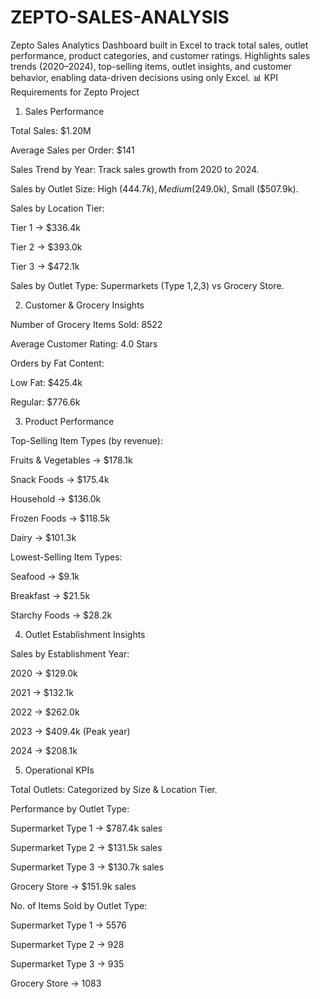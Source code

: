 # ZEPTO-SALES-ANALYSIS
Zepto Sales Analytics Dashboard built in Excel to track total sales, outlet performance, product categories, and customer ratings. Highlights sales trends (2020–2024), top-selling items, outlet insights, and customer behavior, enabling data-driven decisions using only Excel.
📊 KPI Requirements for Zepto Project
1. Sales Performance

Total Sales: $1.20M

Average Sales per Order: $141

Sales Trend by Year: Track sales growth from 2020 to 2024.

Sales by Outlet Size: High ($444.7k), Medium ($249.0k), Small ($507.9k).

Sales by Location Tier:

Tier 1 → $336.4k

Tier 2 → $393.0k

Tier 3 → $472.1k

Sales by Outlet Type: Supermarkets (Type 1,2,3) vs Grocery Store.

2. Customer & Grocery Insights

Number of Grocery Items Sold: 8522

Average Customer Rating: 4.0 Stars

Orders by Fat Content:

Low Fat: $425.4k

Regular: $776.6k

3. Product Performance

Top-Selling Item Types (by revenue):

Fruits & Vegetables → $178.1k

Snack Foods → $175.4k

Household → $136.0k

Frozen Foods → $118.5k

Dairy → $101.3k

Lowest-Selling Item Types:

Seafood → $9.1k

Breakfast → $21.5k

Starchy Foods → $28.2k

4. Outlet Establishment Insights

Sales by Establishment Year:

2020 → $129.0k

2021 → $132.1k

2022 → $262.0k

2023 → $409.4k (Peak year)

2024 → $208.1k

5. Operational KPIs

Total Outlets: Categorized by Size & Location Tier.

Performance by Outlet Type:

Supermarket Type 1 → $787.4k sales

Supermarket Type 2 → $131.5k sales

Supermarket Type 3 → $130.7k sales

Grocery Store → $151.9k sales

No. of Items Sold by Outlet Type:

Supermarket Type 1 → 5576

Supermarket Type 2 → 928

Supermarket Type 3 → 935

Grocery Store → 1083
